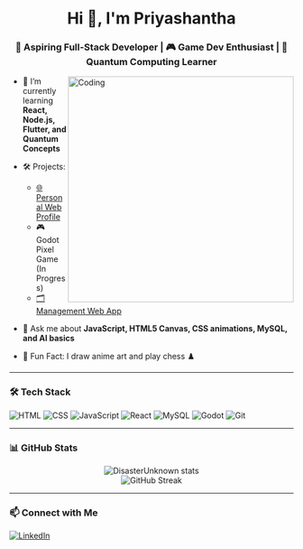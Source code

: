 <h1 align="center">Hi 👋, I'm Priyashantha</h1>
<h3 align="center">🚀 Aspiring Full-Stack Developer | 🎮 Game Dev Enthusiast | 🧠 Quantum Computing Learner</h3>

<img align="right" alt="Coding" width="400" src="https://media.giphy.com/media/qgQUggAC3Pfv687qPC/giphy.gif" />

- 🌱 I’m currently learning **React, Node.js, Flutter, and Quantum Concepts**
- 🛠️ Projects:
  - [🌐 Personal Web Profile](https://disasterunknown.github.io/Web-Profile.github.io/)
  - 🎮 Godot Pixel Game (In Progress)
  - [🗂️ Management Web App](https://disasterunknown.github.io/Wolf-Mania.github.io/) 

- 💬 Ask me about **JavaScript, HTML5 Canvas, CSS animations, MySQL, and AI basics**
- 🧩 Fun Fact: I draw anime art and play chess ♟️

---

### 🛠️ Tech Stack
![HTML](https://img.shields.io/badge/-HTML5-E34F26?logo=html5&logoColor=white&style=flat)
![CSS](https://img.shields.io/badge/-CSS3-1572B6?logo=css3&logoColor=white&style=flat)
![JavaScript](https://img.shields.io/badge/-JavaScript-F7DF1E?logo=javascript&logoColor=black&style=flat)
![React](https://img.shields.io/badge/-React-61DAFB?logo=react&logoColor=black&style=flat)
![MySQL](https://img.shields.io/badge/-MySQL-00758F?logo=mysql&logoColor=white&style=flat)
![Godot](https://img.shields.io/badge/-Godot-478CBF?logo=godot-engine&logoColor=white&style=flat)
![Git](https://img.shields.io/badge/-Git-F05032?logo=git&logoColor=white&style=flat)

---

### 📊 GitHub Stats
<p align="center">
  <img src="https://github-readme-stats.vercel.app/api?username=DisasterUnknown&show_icons=true&theme=radical" alt="DisasterUnknown stats" />
  <br/>
  <img src="https://streak-stats.demolab.com?user=DisasterUnknown&theme=radical" alt="GitHub Streak" />
</p>

---

### 📫 Connect with Me
[![LinkedIn](https://img.shields.io/badge/-LinkedIn-0077B5?logo=linkedin&logoColor=white&style=flat)](https://www.linkedin.com/in/priyashantha-fernando-b325122b7/)
